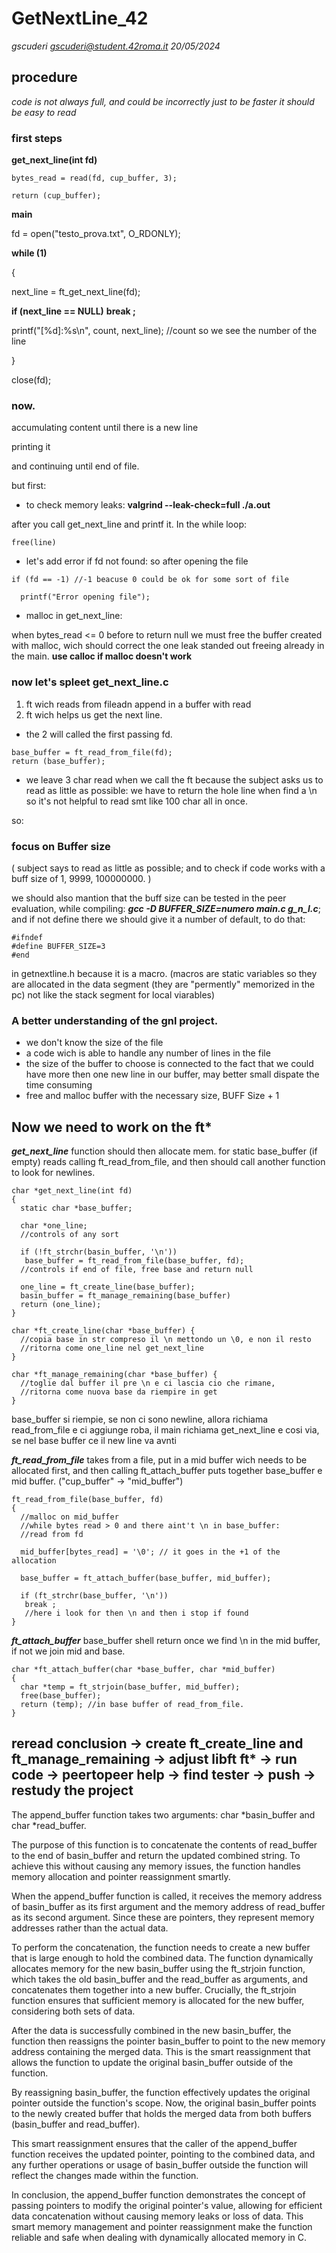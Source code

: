 # GetNextLine_42

*gscuderi <gscuderi@student.42roma.it>*
*20/05/2024*

## procedure
*code is not always full, and could be incorrectly just to be faster it should be easy to read*


### first steps

**get_next_line(int fd)**
```
bytes_read = read(fd, cup_buffer, 3);

return (cup_buffer);
```
**main**

fd = open("testo_prova.txt", O_RDONLY);

**while (1)**

{

next_line = ft_get_next_line(fd);

**if (next_line == NULL)**
  **break ;**

printf("[%d]:%s\n", count, next_line); //count so we see the number of the line

}

close(fd);

### now.
accumulating content until there is a new line

printing it 

and continuing until end of file.

but first:

- to check memory leaks:
**valgrind --leak-check=full ./a.out**

after you call get_next_line and printf it.  In the while loop:

```free(line)```


- let's add error if fd not found: so after opening the file
```
if (fd == -1) //-1 beacuse 0 could be ok for some sort of file

  printf("Error opening file");
```

- malloc in get_next_line: 

when bytes_read <= 0 before to return null we must free the buffer created with malloc, wich should correct the one leak standed out freeing already in the main.
**use calloc if malloc doesn't work**


### now let's spleet get_next_line.c

1. ft wich reads from fileadn append in a buffer with read
2. ft wich helps us get the next line.
- the 2 will called the first passing fd.
```
base_buffer = ft_read_from_file(fd);
return (base_buffer);
```
- we leave 3 char read when we call the ft because the subject asks us to read as little as possible: we have to return the hole  line when find a \n so it's not helpful to read smt like 100 char all in once.

so: 
### focus on Buffer size

( subject says to read as little as possible; 
and to check if code works with a buff size of 1, 9999, 100000000. )

we should also mantion that the buff size can be tested in the peer evaluation, while compiling: ***gcc -D BUFFER_SIZE=numero main.c g_n_l.c***;
and if not define there we should give it a number of default,
to do that:
```
#ifndef
#define BUFFER_SIZE=3
#end
```
in getnextline.h because it is a macro.
(macros are static variables so they are allocated in the data segment (they are "permently" memorized in the pc) not like the stack segment for local viarables)


### A better understanding of the gnl project.

- we don't know the size of the file 
- a code wich is able to handle any number of lines in the file
- the size of the buffer to choose is connected to the fact that we could have more then one new line in our buffer, may better small dispate the time consuming
-  free and malloc buffer with the necessary size, BUFF Size + 1

## Now we need to work on the ft*

***get_next_line***   function should then allocate mem. for static base_buffer (if empty) reads calling ft_read_from_file, and then should call another function to look for newlines.
```
char *get_next_line(int fd)
{
  static char *base_buffer;

  char *one_line;
  //controls of any sort 
  
  if (!ft_strchr(basin_buffer, '\n'))
   base_buffer = ft_read_from_file(base_buffer, fd);
  //controls if end of file, free base and return null

  one_line = ft_create_line(base_buffer);
  basin_buffer = ft_manage_remaining(base_buffer)
  return (one_line);
}

char *ft_create_line(char *base_buffer) {
  //copia base in str compreso il \n mettondo un \0, e non il resto
  //ritorna come one_line nel get_next_line
}

char *ft_manage_remaining(char *base_buffer) {
  //toglie dal buffer il pre \n e ci lascia cio che rimane, 
  //ritorna come nuova base da riempire in get
}
```
base_buffer si riempie, se non ci sono newline, allora richiama read_from_file e ci aggiunge roba, il main richiama get_next_line e cosi via, se nel base buffer ce il new line va avnti 

***ft_read_from_file***   takes from a file, put in a mid buffer wich needs to be allocated first, and then calling ft_attach_buffer puts together base_buffer e mid buffer. 
("cup_buffer" -> "mid_buffer")

```
ft_read_from_file(base_buffer, fd)
{
  //malloc on mid_buffer
  //while bytes read > 0 and there aint't \n in base_buffer:
  //read from fd

  mid_buffer[bytes_read] = '\0'; // it goes in the +1 of the allocation

  base_buffer = ft_attach_buffer(base_buffer, mid_buffer);

  if (ft_strchr(base_buffer, '\n'))
   break ;
   //here i look for then \n and then i stop if found
}
```

***ft_attach_buffer***   base_buffer shell return once we find \n in the mid buffer, if not we join mid and base.
```
char *ft_attach_buffer(char *base_buffer, char *mid_buffer)
{ 
  char *temp = ft_strjoin(base_buffer, mid_buffer);
  free(base_buffer);
  return (temp); //in base buffer of read_from_file.
}
```

## reread conclusion -> create ft_create_line and ft_manage_remaining -> adjust libft ft* -> run code -> peertopeer help -> find tester -> push -> restudy the project

The append_buffer function takes two arguments: 
char *basin_buffer and char *read_buffer. 

The purpose of this function is to concatenate the contents of 
read_buffer to the end of basin_buffer and return the updated combined 
string. To achieve this without causing any memory issues, the function 
handles memory allocation and pointer reassignment smartly.

When the append_buffer function is called, it receives the memory address 
of basin_buffer as its first argument and the memory address of read_buffer 
as its second argument. Since these are pointers, they represent memory 
addresses rather than the actual data.

To perform the concatenation, the function needs to create a new buffer 
that is large enough to hold the combined data. The function dynamically 
allocates memory for the new basin_buffer using the ft_strjoin function, 
which takes the old basin_buffer and the read_buffer as arguments, and 
concatenates them together into a new buffer. Crucially, the ft_strjoin 
function ensures that sufficient memory is allocated for the new buffer, 
considering both sets of data.

After the data is successfully combined in the new basin_buffer, the function 
then reassigns the pointer basin_buffer to point to the new memory address 
containing the merged data. This is the smart reassignment that allows the 
function to update the original basin_buffer outside of the function.

By reassigning basin_buffer, the function effectively updates the original 
pointer outside the function's scope. Now, the original basin_buffer points 
to the newly created buffer that holds the merged data from both buffers 
(basin_buffer and read_buffer).

This smart reassignment ensures that the caller of the append_buffer 
function receives the updated pointer, pointing to the combined data, 
and any further operations or usage of basin_buffer outside the function 
will reflect the changes made within the function.

In conclusion, the append_buffer function demonstrates the concept of 
passing pointers to modify the original pointer's value, allowing for 
efficient data concatenation without causing memory leaks or loss of data. 
This smart memory management and pointer reassignment make the function 
reliable and safe when dealing with dynamically allocated memory in C.
